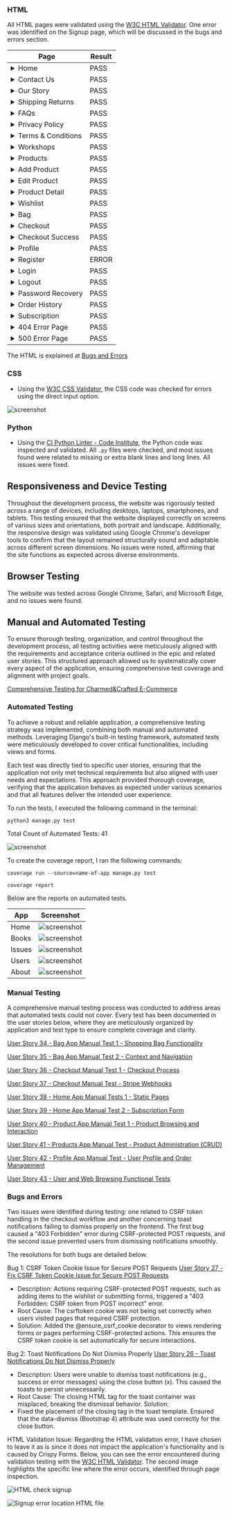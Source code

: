 ### HTML

All HTML pages were validated using the [W3C HTML Validator](https://validator.w3.org/). One error was identified on the Signup page, which will be discussed in the bugs and errors section.

| Page                                                                                                               | Result |
|-------------------------------------------------------------------------------------------------------------------|--------|
| <details><summary>Home</summary><img src="documentation/readme_images/testing/html-check-home.jpg"></details>        | PASS   |
| <details><summary>Contact Us</summary><img src="documentation/readme_images/testing/html-check-contact-us.jpg"></details> | PASS   |
| <details><summary>Our Story</summary><img src="documentation/readme_images/testing/html-check-our-story.jpg"></details> | PASS   |
| <details><summary>Shipping Returns</summary><img src="documentation/readme_images/testing/html-check-shipping-returns.jpg"></details> | PASS   |
| <details><summary>FAQs</summary><img src="documentation/readme_images/testing/html-check-faqs.jpg"></details>         | PASS   |
| <details><summary>Privacy Policy</summary><img src="documentation/readme_images/testing/html-check-privacy-policy.jpg"></details> | PASS   |
| <details><summary>Terms & Conditions</summary><img src="documentation/readme_images/testing/html-check-terms-conditions.jpg"></details> | PASS   |
| <details><summary>Workshops</summary><img src="documentation/readme_images/testing/html-check-workshops.jpg"></details> | PASS   |
| <details><summary>Products</summary><img src="documentation/readme_images/testing/html-check-products.jpg"></details> | PASS   |
| <details><summary>Add Product</summary><img src="documentation/readme_images/testing/html-check-add-product.jpg"></details> | PASS   |
| <details><summary>Edit Product</summary><img src="documentation/readme_images/testing/html-check-edit-product.jpg"></details> | PASS   |
| <details><summary>Product Detail</summary><img src="documentation/readme_images/testing/html-check-product-detail.jpg"></details> | PASS   |
| <details><summary>Wishlist</summary><img src="documentation/readme_images/testing/html-check-wishlist.jpg"></details> | PASS   |
| <details><summary>Bag</summary><img src="documentation/readme_images/testing/html-check-bag.jpg"></details>         | PASS   |
| <details><summary>Checkout</summary><img src="documentation/readme_images/testing/html-check-checkout.jpg"></details> | PASS   |
| <details><summary>Checkout Success</summary><img src="documentation/readme_images/testing/html-check-checkout-success.jpg"></details> | PASS   |
| <details><summary>Profile</summary><img src="documentation/readme_images/testing/html-check-profile.jpg"></details> | PASS   |
| <details><summary>Register</summary><img src="documentation/readme_images/testing/html-check-signup.jpg"></details>     | ERROR   |
| <details><summary>Login</summary><img src="documentation/readme_images/testing/html-check-login.jpg"></details>     | PASS   |
| <details><summary>Logout</summary><img src="documentation/readme_images/testing/html-check-logout.jpg"></details>   | PASS   |
| <details><summary>Password Recovery</summary><img src="documentation/readme_images/testing/html-check-password-recovery.jpg"></details> | PASS   |
| <details><summary>Order History</summary><img src="documentation/readme_images/testing/html-check-order-history.jpg"></details> | PASS   |
| <details><summary>Subscription</summary><img src="documentation/readme_images/testing/html-check-subscription.jpg"></details> | PASS   |
| <details><summary>404 Error Page</summary><img src="documentation/readme_images/testing/html-check-404.jpg"></details> | PASS   |
| <details><summary>500 Error Page</summary><img src="documentation/readme_images/testing/html-check-500.jpg"></details> | PASS   |


The HTML is explained at [Bugs and Errors](#bugs-and-errors)

### CSS

- Using the [W3C CSS Validator](https://jigsaw.w3.org/css-validator/), the CSS code was checked for errors using the direct input option.

![screenshot](documentation/readme_images/testing/css-validation.jpg)  

### Python

- Using the [CI Python Linter - Code Institute](https://pep8ci.herokuapp.com/), the Python code was inspected and validated. All `.py` files were checked, and most issues found were related to missing or extra blank lines and long lines. All issues were fixed.

## Responsiveness and Device Testing

Throughout the development process, the website was rigorously tested across a range of devices, including desktops, laptops, smartphones, and tablets. This testing ensured that the website displayed correctly on screens of various sizes and orientations, both portrait and landscape. Additionally, the responsive design was validated using Google Chrome's developer tools to confirm that the layout remained structurally sound and adaptable across different screen dimensions. No issues were noted, affirming that the site functions as expected across diverse environments.

## Browser Testing

The website was tested across Google Chrome, Safari, and Microsoft Edge, and no issues were found.

## Manual and Automated Testing

To ensure thorough testing, organization, and control throughout the development process, all testing activities were meticulously aligned with the requirements and acceptance criteria outlined in the epic and related user stories. This structured approach allowed us to systematically cover every aspect of the application, ensuring comprehensive test coverage and alignment with project goals.

[Comprehensive Testing for Charmed&Crafted E-Commerce](https://github.com/Volneirj/project_v_ci_v1/issues/44)

### Automated Testing

To achieve a robust and reliable application, a comprehensive testing strategy was implemented, combining both manual and automated methods. Leveraging Django's built-in testing framework, automated tests were meticulously developed to cover critical functionalities, including views and forms.

Each test was directly tied to specific user stories, ensuring that the application not only met technical requirements but also aligned with user needs and expectations. This approach provided thorough coverage, verifying that the application behaves as expected under various scenarios and that all features deliver the intended user experience.

To run the tests, I executed the following command in the terminal:

`python3 manage.py test`

Total Count of Automated Tests: 41

![screenshot](documentation/readme_images/testing/screen-terminal.jpg)  

To create the coverage report, I ran the following commands:

`coverage run --source=name-of-app manage.py test`

`coverage report`

Below are the reports on automated tests.

| App    | Screenshot                                                                 | 
| ------ | -------------------------------------------------------------------------- | 
| Home   | ![screenshot](documentation/readme_images/testing/report-home.jpg)           |
| Books  | ![screenshot](documentation/readme_images/testing/report-books.jpg)          |
| Issues | ![screenshot](documentation/readme_images/testing/report-issues.jpg)         |
| Users  | ![screenshot](documentation/readme_images/testing/report-users.jpg)          |
| About  | ![screenshot](documentation/readme_images/testing/report-about.jpg)          |

### Manual Testing

A comprehensive manual testing process was conducted to address areas that automated tests could not cover. Every test has been documented in the user stories below, where they are meticulously organized by application and test type to ensure complete coverage and clarity.

[User Story 34 - Bag App Manual Test 1 - Shopping Bag Functionality](https://github.com/Volneirj/project_v_ci_v1/issues/34)

[User Story 35 - Bag App Manual Test 2 - Context and Navigation](https://github.com/Volneirj/project_v_ci_v1/issues/35)

[User Story 36 - Checkout Manual Test 1 - Checkout Process](https://github.com/Volneirj/project_v_ci_v1/issues/36)

[User Story 37 - Checkout Manual Test - Stripe Webhooks](https://github.com/Volneirj/project_v_ci_v1/issues/37)

[User Story 38 - Home App Manual Tests 1 - Static Pages](https://github.com/Volneirj/project_v_ci_v1/issues/38)

[User Story 39 - Home App Manual Test 2 - Subscription Form](https://github.com/Volneirj/project_v_ci_v1/issues/39)

[User Story 40 - Product App Manual Test 1 - Product Browsing and Interaction](https://github.com/Volneirj/project_v_ci_v1/issues/40)

[User Story 41 - Products App Manual Test - Product Administration (CRUD)](https://github.com/Volneirj/project_v_ci_v1/issues/41)

[User Story 42 - Profile App Manual Test - User Profile and Order Management](https://github.com/Volneirj/project_v_ci_v1/issues/42)

[User Story 43 - User and Web Browsing Functional Tests](https://github.com/Volneirj/project_v_ci_v1/issues/43)  

### Bugs and Errors

Two issues were identified during testing: one related to CSRF token handling in the checkout workflow and another concerning toast notifications failing to dismiss properly on the frontend. The first bug caused a "403 Forbidden" error during CSRF-protected POST requests, and the second issue prevented users from dismissing notifications smoothly.

The resolutions for both bugs are detailed below.


Bug 1: CSRF Token Cookie Issue for Secure POST Requests
[User Story 27 - Fix CSRF Token Cookie Issue for Secure POST Requests](https://github.com/Volneirj/project_v_ci_v1/issues/27)

- Description: Actions requiring CSRF-protected POST requests, such as adding items to the wishlist or submitting forms, triggered a "403 Forbidden: CSRF token from POST incorrect" error.
- Root Cause: The csrftoken cookie was not being set correctly when users visited pages that required CSRF protection.
- Solution:
Added the @ensure_csrf_cookie decorator to views rendering forms or pages performing CSRF-protected actions.
This ensures the CSRF token cookie is set automatically for secure interactions.

Bug 2: Toast Notifications Do Not Dismiss Properly
[User Story 26 - Toast Notifications Do Not Dismiss Properly](https://github.com/Volneirj/project_v_ci_v1/issues/26)

- Description: Users were unable to dismiss toast notifications (e.g., success or error messages) using the close button (x). This caused the toasts to persist unnecessarily.
- Root Cause: The closing HTML tag for the toast container was misplaced, breaking the dismissal behavior.
Solution:
- Fixed the placement of the closing </div> tag in the toast template.
Ensured that the data-dismiss (Bootstrap 4) attribute was used correctly for the close button.


HTML Validation Issue: 
Regarding the HTML validation error, I have chosen to leave it as is since it does not impact the application's functionality and is caused by Crispy Forms. Below, you can see the error encountered during validation testing with the [W3C HTML Validator](https://validator.w3.org/). The second image highlights the specific line where the error occurs, identified through page inspection.

![HTML check signup](documentation/readme_images/testing/html-check-signup.jpg)

![Signup error location HTML file](documentation/readme_images/testing/html-check-signup-error.jpg)
